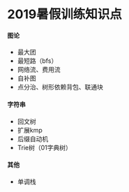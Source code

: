 # 2019暑假训练知识点

#### 图论
- 最大团
- 最短路（bfs）
- 网络流、费用流
- 自补图
- 点分治、树形依赖背包、联通块

#### 字符串
- 回文树
- 扩展kmp
- 后缀自动机
- Trie树（01字典树）

#### 其他
- 单调栈
